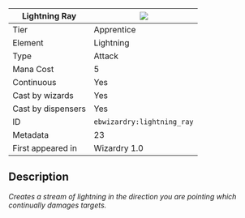| Lightning Ray |![](https://github.com/Electroblob77/Wizardry/blob/1.12.2/src/main/resources/assets/ebwizardry/textures/spells/lightning_ray.png)|
|---|---|
| Tier | Apprentice |
| Element | Lightning |
| Type | Attack |
| Mana Cost | 5 |
| Continuous | Yes |
| Cast by wizards | Yes |
| Cast by dispensers | Yes |
| ID | `ebwizardry:lightning_ray` |
| Metadata | 23 |
| First appeared in | Wizardry 1.0 |
## Description
_Creates a stream of lightning in the direction you are pointing which continually damages targets._